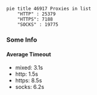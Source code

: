 
```mermaid
pie title 46917 Proxies in list
    "HTTP" : 25379
    "HTTPS": 7188
    "SOCKS" : 19775
```

### Some Info
#### Average Timeout

- mixed: 3.1s
- http: 1.5s
- https: 8.5s
- socks: 6.2s